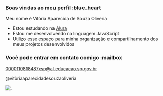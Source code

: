 ### Boas vindas ao meu perfil :blue_heart

Meu nome é Vitòria Aparecida de Souza Oliveria

- Estou estudando na [Alura](https://www.alura.com.br)
- Estou me desenvolvendo na linguagem JavaScript
- Utilizo esse espaço para minha organização e compartilhamento dos meus projetos desenvolvidos

### Você pode entrar em contato comigo :mailbox

0000110818487xsp@al.educacao.sp.gov.br

@vitòriaaparecidadesouzaoliveria

![.](https://media.tenor.com/zQV1EHnRyVMAAAAi/stitch-love.gif)
